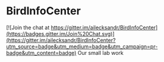 # BirdInfoCenter

[![Join the chat at https://gitter.im/ailecksandr/BirdInfoCenter](https://badges.gitter.im/Join%20Chat.svg)](https://gitter.im/ailecksandr/BirdInfoCenter?utm_source=badge&utm_medium=badge&utm_campaign=pr-badge&utm_content=badge)
Our small lab work
